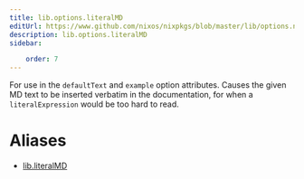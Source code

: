 ```yaml
---
title: lib.options.literalMD
editUrl: https://www.github.com/nixos/nixpkgs/blob/master/lib/options.nix#L404C15
description: lib.options.literalMD
sidebar:

    order: 7
---
```


For use in the `defaultText` and `example` option attributes. Causes the
given MD text to be inserted verbatim in the documentation, for when
a `literalExpression` would be too hard to read.


# Aliases

- [lib.literalMD](/nix-doc-comments/reference/lib/lib-literalMD)


